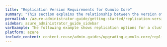 ```yaml
---
title: "Replication Version Requirements for Qumulo Core"
summary: "This section explains the relationship between the version of Qumulo Core that a cluster runs and data replication between it and other clusters."
permalink: /azure-administrator-guide/getting-started/replication-version-requirements.html
sidebar: azure_administrator_guide_sidebar
varExample: The following example shows replication options for a cluster running the 
platform: azure
include_content: content-reuse/admin-guides/upgrading-qumulo-core/replication-version-requirements-upgrade-recommendations.md
---
```


